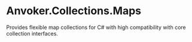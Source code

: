 # Anvoker.Collections.Maps

Provides flexible map collections for C# with high compatibility with core collection interfaces.